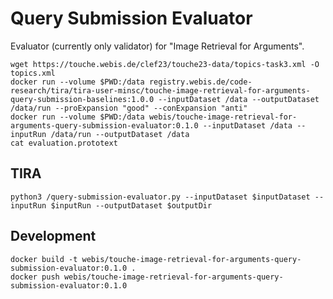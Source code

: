 Query Submission Evaluator
==========================
Evaluator (currently only validator) for "Image Retrieval for Arguments".

```
wget https://touche.webis.de/clef23/touche23-data/topics-task3.xml -O topics.xml
docker run --volume $PWD:/data registry.webis.de/code-research/tira/tira-user-minsc/touche-image-retrieval-for-arguments-query-submission-baselines:1.0.0 --inputDataset /data --outputDataset /data/run --proExpansion "good" --conExpansion "anti"
docker run --volume $PWD:/data webis/touche-image-retrieval-for-arguments-query-submission-evaluator:0.1.0 --inputDataset /data --inputRun /data/run --outputDataset /data
cat evaluation.prototext
```


TIRA
----
```
python3 /query-submission-evaluator.py --inputDataset $inputDataset --inputRun $inputRun --outputDataset $outputDir
```


Development
-----------
```
docker build -t webis/touche-image-retrieval-for-arguments-query-submission-evaluator:0.1.0 .
docker push webis/touche-image-retrieval-for-arguments-query-submission-evaluator:0.1.0
```

